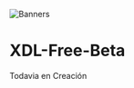 ![Banners](https://github.com/KeimaSenpai/XDL-Free/assets/98184310/56a6b6bb-0484-4fe8-b3f3-86b24984f921)
# XDL-Free-Beta

Todavia en Creación
